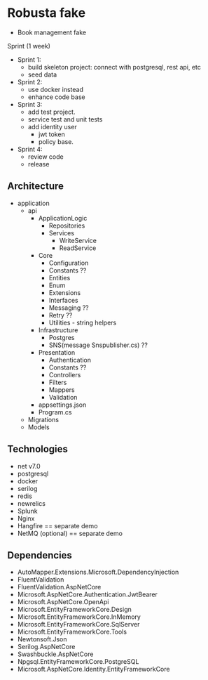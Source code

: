 # Robusta fake

- Book management fake

Sprint (1 week)

- Sprint 1:
  - build skeleton project: connect with postgresql, rest api, etc
  - seed data
- Sprint 2:
  - use docker instead
  <!-- - Separate file configuration -->
  - enhance code base
- Sprint 3:
  - add test project.
  - service test and unit tests
  - add identity user
    - jwt token
    - policy base.
- Sprint 4:
  - review code
  - release

## Architecture

- application
  - api
    - ApplicationLogic
      - Repositories
      - Services
        - WriteService
        - ReadService
    - Core
      - Configuration
      - Constants ??
      - Entities
      - Enum
      - Extensions
      - Interfaces
      - Messaging ??
      - Retry ??
      - Utilities - string helpers
    - Infrastructure
      - Postgres
      - SNS(message Snspublisher.cs) ??
    - Presentation
      - Authentication
      - Constants ??
      - Controllers
      - Filters
      - Mappers
      - Validation
    - appsettings.json
    - Program.cs
  - Migrations
  - Models

## Technologies

- net v7.0
- postgresql
- docker
- serilog
- redis
- newrelics
- Splunk
- Nginx
- Hangfire          == separate demo
- NetMQ (optional)  == separate demo


## Dependencies

- AutoMapper.Extensions.Microsoft.DependencyInjection  
- FluentValidation  
- FluentValidation.AspNetCore  
- Microsoft.AspNetCore.Authentication.JwtBearer  
- Microsoft.AspNetCore.OpenApi  
- Microsoft.EntityFrameworkCore.Design  
- Microsoft.EntityFrameworkCore.InMemory  
- Microsoft.EntityFrameworkCore.SqlServer  
- Microsoft.EntityFrameworkCore.Tools  
- Newtonsoft.Json  
- Serilog.AspNetCore  
- Swashbuckle.AspNetCore  
- Npgsql.EntityFrameworkCore.PostgreSQL
- Microsoft.AspNetCore.Identity.EntityFrameworkCore